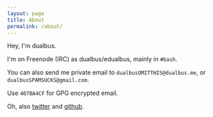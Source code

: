 ```yaml
---
layout: page
title: About
permalink: /about/
---
```


Hey, I'm dualbus.

I'm on Freenode (IRC) as dualbus/edualbus, mainly in `#bash`.

You can also send me private email to `dualbusOMITTHIS@dualbus.me`, or
`dualbusSPAMSUCKS@gmail.com`.

Use `407BA4CF` for GPG encrypted email.

Oh, also [twitter](https://twitter.com/dualbus) and
[github](https://github.com/dualbus).
